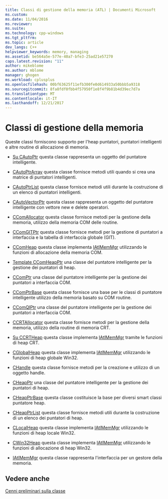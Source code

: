 ```yaml
---
title: Classi di gestione della memoria (ATL) | Documenti Microsoft
ms.custom: 
ms.date: 11/04/2016
ms.reviewer: 
ms.suite: 
ms.technology: cpp-windows
ms.tgt_pltfrm: 
ms.topic: article
dev_langs: C++
helpviewer_keywords: memory, managing
ms.assetid: be564a5e-577e-40a7-bfe3-25ad21e57270
caps.latest.revision: "11"
author: mikeblome
ms.author: mblome
manager: ghogen
ms.workload: cplusplus
ms.openlocfilehash: 00bf63625f11efb300fe0d614933a50bbb5a9318
ms.sourcegitcommit: 8fa8fdf0fbb4f57950f1e8f4f9b81b4d39ec7d7a
ms.translationtype: MT
ms.contentlocale: it-IT
ms.lasthandoff: 12/21/2017
---
```

# <a name="memory-management-classes"></a>Classi di gestione della memoria
Queste classi forniscono supporto per l'heap puntatori, puntatori intelligenti e altre routine di allocazione di memoria.  
  
-   [Su CAutoPtr](../atl/reference/cautoptr-class.md) questa classe rappresenta un oggetto del puntatore intelligente.  
  
-   [CAutoPtrArray](../atl/reference/cautoptrarray-class.md) questa classe fornisce metodi utili quando si crea una matrice di puntatori intelligenti.  
  
-   [CAutoPtrList](../atl/reference/cautoptrlist-class.md) questa classe fornisce metodi utili durante la costruzione di un elenco di puntatori intelligenti.  
  
-   [CAutoVectorPtr](../atl/reference/cautovectorptr-class.md) questa classe rappresenta un oggetto del puntatore intelligente con vettore new e delete operatori.  
  
-   [CComAllocator](../atl/reference/ccomallocator-class.md) questa classe fornisce metodi per la gestione della memoria, utilizzo della memoria COM delle routine.  
  
-   [CComGITPtr](../atl/reference/ccomgitptr-class.md) questa classe fornisce metodi per la gestione di puntatori a interfaccia e la tabella di interfaccia globale (GIT).  
  
-   [CComHeap](../atl/reference/ccomheap-class.md) questa classe implementa [IAtlMemMgr](../atl/reference/iatlmemmgr-class.md) utilizzando le funzioni di allocazione della memoria COM.  
  
-   [Template CComHeapPtr](../atl/reference/ccomheapptr-class.md) una classe del puntatore intelligente per la gestione dei puntatori di heap.  
  
-   [CComPtr](../atl/reference/ccomptr-class.md) una classe del puntatore intelligente per la gestione dei puntatori a interfaccia COM.  
  
-   [CComPtrBase](../atl/reference/ccomptrbase-class.md) questa classe fornisce una base per le classi di puntatore intelligente utilizzo della memoria basato su COM routine.  
  
-   [CComQIPtr](../atl/reference/ccomqiptr-class.md) una classe del puntatore intelligente per la gestione dei puntatori a interfaccia COM.  
  
-   [CCRTAllocator](../atl/reference/ccrtallocator-class.md) questa classe fornisce metodi per la gestione della memoria, utilizzo della routine di memoria CRT.  
  
-   [Su CCRTHeap](../atl/reference/ccrtheap-class.md) questa classe implementa [IAtlMemMgr](../atl/reference/iatlmemmgr-class.md) tramite le funzioni di heap CRT.  
  
-   [CGlobalHeap](../atl/reference/cglobalheap-class.md) questa classe implementa [IAtlMemMgr](../atl/reference/iatlmemmgr-class.md) utilizzando le funzioni di heap globale Win32.  
  
-   [CHandle](../atl/reference/chandle-class.md) questa classe fornisce metodi per la creazione e utilizzo di un oggetto handle.  
  
-   [CHeapPtr](../atl/reference/cheapptr-class.md) una classe del puntatore intelligente per la gestione dei puntatori di heap.  
  
-   [CHeapPtrBase](../atl/reference/cheapptrbase-class.md) questa classe costituisce la base per diversi smart classi puntatore heap.  
  
-   [CHeapPtrList](../atl/reference/cheapptrlist-class.md) questa classe fornisce metodi utili durante la costruzione di un elenco dei puntatori di heap.  
  
-   [CLocalHeap](../atl/reference/clocalheap-class.md) questa classe implementa [IAtlMemMgr](../atl/reference/iatlmemmgr-class.md) utilizzando le funzioni di heap locale Win32.  
  
-   [CWin32Heap](../atl/reference/cwin32heap-class.md) questa classe implementa [IAtlMemMgr](../atl/reference/iatlmemmgr-class.md) utilizzando le funzioni di allocazione di heap Win32.  
  
-   [IAtlMemMgr](../atl/reference/iatlmemmgr-class.md) questa classe rappresenta l'interfaccia per un gestore della memoria.  
  
## <a name="see-also"></a>Vedere anche  
 [Cenni preliminari sulla classe](../atl/atl-class-overview.md)

